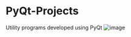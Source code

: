 # PyQt-Projects
Utility programs developed using PyQt
![image](https://user-images.githubusercontent.com/55156956/202977683-9d4b3dc9-ecd3-4c11-aac2-5f288028e883.png)
